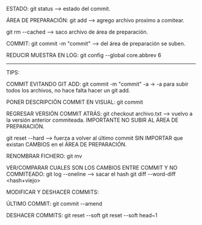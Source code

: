 ESTADO:
git status --> estado del commit.

ÁREA DE PREPARACIÓN:
git add <file> <file> --> agrego archivo proximo a comitear.

git rm --cached <file>  --> saco archivo de área de preparación.

COMMIT:
git commit -m "commit" --> del área de preparación se suben.

REDUCIR MUESTRA EN LOG:
git config --global core.abbrev 6

---

TIPS:

COMMIT EVITANDO GIT ADD:
git commit -m "commit" -a -> -a para subir todos los archivos, no hace falta hacer un git add.

PONER DESCRIPCIÖN COMMIT EN VISUAL:
git commit


REGRESAR VERSIÓN COMMIT ATRÁS:
git checkout archivo.txt --> vuelvo a la versión anterior commiteada. IMPORTANTE NO SUBIR AL ÁREA DE PREPARACIÓN.

git reset --hard --> fuerza a volver al último commit SIN IMPORTAR que existan CAMBIOS en el ÁREA DE PREPARACIÓN.

RENOMBRAR FICHERO:
git mv <file> <nuevonombre>

VER/COMPARAR CUALES SON LOS CAMBIOS ENTRE COMMIT Y NO COMMITEADO:
git log --oneline --> sacar el hash
git diff --word-diff <hash+viejo> <hash>

MODIFICAR Y DESHACER COMMITS:

ÚLTIMO COMMIT:
git commit --amend

DESHACER COMMITS:
git reset --soft <hashcommitanterior>
git reset --soft head~1






